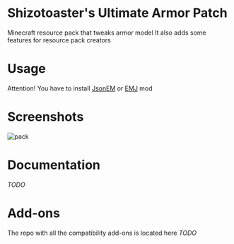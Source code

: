 # Shizotoaster's Ultimate Armor Patch
Minecraft resource pack that tweaks armor model
It also adds some features for resource pack creators

# Usage
Attention! You have to install [JsonEM](https://modrinth.com/mod/jsonem) or [EMJ](https://www.curseforge.com/minecraft/mc-mods/entity-model-json) mod

# Screenshots
![pack](https://user-images.githubusercontent.com/51480483/220428014-9d69ef11-4b1e-4731-aaae-1bba9c154c54.png)

# Documentation
*TODO*

# Add-ons
The repo with all the compatibility add-ons is located here *TODO*
